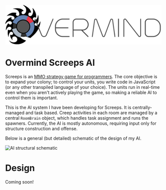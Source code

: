 ![](/img/OvermindLogo.png)

# Overmind Screeps AI

Screeps is an [MMO strategy game for programmers](https://screeps.com/). The core objective is to expand your colony; to control your units, you write code in JavaScript (or any other transpiled language of your choice). The units run in real-time even when you aren't actively playing the game, so making a reliable AI to control them is important.

This is the AI system I have been developing for Screeps. It is centrally-managed and task based. Creep activities in each room are managed by a central `RoomBrain` object, which handles task assignment and runs the spawners. Currently, the AI is mostly autonomous, requiring input only for structure construction and offense. 

Below is a general (but detailed) schematic of the design of my AI.

![AI structural schematic](/img/AIdiagram.png)



# Design

Coming soon!
